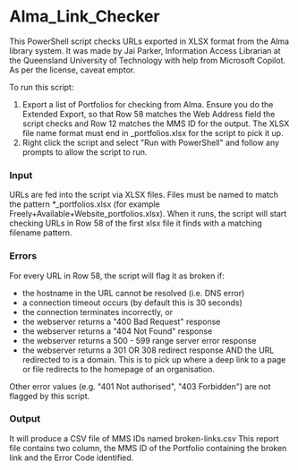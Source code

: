 # Alma_Link_Checker

This PowerShell script checks URLs exported in XLSX format from the Alma library system. It was made by Jai Parker, Information Access Librarian at the Queensland University of Technology with help from Microsoft Copilot. As per the license, caveat emptor.

To run this script:

1. Export a list of Portfolios for checking from Alma. Ensure you do the Extended Export, so that Row 58 matches the Web Address field the script checks and Row 12 matches the MMS ID for the output.  The XLSX file name format must end in _portfolios.xlsx for the script to pick it up.
2. Right click the script and select "Run with PowerShell" and follow any prompts to allow the script to run.

### Input
URLs are fed into the script via XLSX files. Files must be named to match the pattern *_portfolios.xlsx (for example Freely+Available+Website_portfolios.xlsx). When it runs, the script will start checking URLs in Row 58 of the first xlsx file it finds with a matching filename pattern.

### Errors

For every URL in Row 58, the script will flag it as broken if:

* the hostname in the URL cannot be resolved (i.e. DNS error)
* a connection timeout occurs (by default this is 30 seconds)
* the connection terminates incorrectly, or
* the webserver returns a "400 Bad Request" response
* the webserver returns a "404 Not Found" response
* the webserver returns a 500 - 599 range server error response
* the webserver returns a 301 OR 308 redirect response AND the URL redirected to is a domain. This is to pick up where a deep link to a page or file redirects to the homepage of an organisation.

Other error values (e.g. "401 Not authorised", "403 Forbidden") are not flagged by this script.

### Output
It will produce a CSV file of MMS IDs named broken-links.csv
This report file contains two column, the MMS ID of the Portfolio containing the broken link and the Error Code identified.

